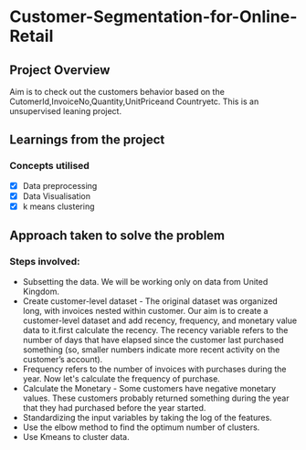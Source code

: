 # Customer-Segmentation-for-Online-Retail
## Project Overview<br/>
Aim is to check out the customers behavior based on the CutomerId,InvoiceNo,Quantity,UnitPriceand Countryetc. This is an unsupervised leaning project.

## Learnings from the project<br/>
### Concepts utilised<br/>

- [x] Data preprocessing<br/> 
- [x] Data Visualisation<br/>
- [x] k means clustering<br/>

## Approach taken to solve the problem<br/>
### Steps involved:

- Subsetting the data. We will be working only on data from United Kingdom.<br/>
-  Create customer-level dataset - The original dataset was organized long, with invoices nested within customer. Our aim is to create a customer-level dataset and add recency, frequency, and monetary value data to it.first calculate the recency. The recency variable refers to the number of days that have elapsed since the customer last purchased something (so, smaller numbers indicate more recent activity on the customer’s account).<br/>
-  Frequency refers to the number of invoices with purchases during the year. Now let's calculate the frequency of purchase.<br/>
-  Calculate the Monetary - Some customers have negative monetary values. These customers probably returned something during the year that they had purchased before the year started.<br/>
-  Standardizing the input variables by taking the log of the features.<br/>
-  Use the elbow method to find the optimum number of clusters.<br/>
-  Use Kmeans to cluster data.<br/>
